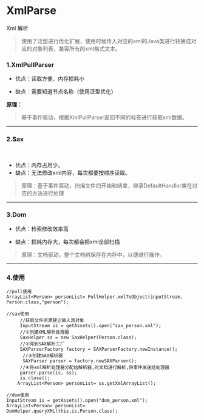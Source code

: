 # XmlParse
Xml 解析

> 使用了泛型进行优化扩展，使用时候传入对应的xml的Java类进行转换成对应的对象列表，兼容所有的xml格式文本。

### 1.XmlPullParser

- 优点：读取方便、内存损耗小

- 缺点：需要知道节点名称（使用泛型优化）

**原理：**

> 基于事件驱动，根据XmlPullParser返回不同的标签进行获取xml数据。

---

### 2.Sax
​
- 优点：内存占用少。
​
- 缺点：无法修改xml内容，每次都要按顺序读取。
​
>原理：基于事件驱动，扫描文件的开始和结束，继承DefaultHandler类在对应的方法进行处理
​
---

### 3.Dom

- 优点：检索修改效率高

- 缺点：损耗内存大，每次都会把xml全部扫描

>原理：文档驱动，整个文档树保存在内存中，以便进行操作。

---
### 4.使用

```
//pull使用
ArrayList<Person> personList= PullHelper.xmlToObject(inputStream, Person.class,"person");

//sax使用
     //获取文件资源建立输入流对象
     InputStream is = getAssets().open("sax_person.xml");
     //①创建XML解析处理器
     SaxHelper ss = new SaxHelper(Person.class);
     //②得到SAX解析工厂
     SAXParserFactory factory = SAXParserFactory.newInstance();
      //③创建SAX解析器
      SAXParser parser = factory.newSAXParser();
     //④将xml解析处理器分配给解析器,对文档进行解析,将事件发送给处理器
     parser.parse(is, ss);
     is.close();
    ArrayList<Person> personList= ss.getXmlArrayList();

//dom使用
InputStream is = getAssets().open("dom_person.xml");
ArrayList<Person> personList= DomHelper.queryXML(this,is,Person.class);
```
